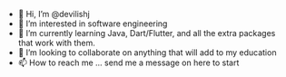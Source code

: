 - 👋 Hi, I’m @devilishj
- 👀 I’m interested in software engineering
- 🌱 I’m currently learning Java, Dart/Flutter, and all the extra packages that work with them.
- 💞️ I’m looking to collaborate on anything that will add to my education
- 📫 How to reach me ... send me a message on here to start

<!---
devilishj/devilishj is a ✨ special ✨ repository because its `README.md` (this file) appears on your GitHub profile.
You can click the Preview link to take a look at your changes.
--->
